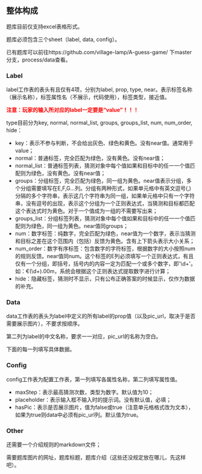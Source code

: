 ## 整体构成
题库目前仅支持excel表格形式。

题库必须包含三个sheet（label, data, config）。

已有题库可以前往https://github.com/village-lamp/A-guess-game/ 下master分支，process/data查看。

### Label

label工作表的表头有且仅有4项，分别为label, prop, type, near。表示标签名称（展示名称），标签属性名（不展示，代码使用），标签类型，接近值。

<span style="color: red;">**注意：玩家的输入所对应的label一定要是“value”！！！**</span>

type目前分为key, normal, normal_list, groups, groups_list, num, num_order, hide：
+ key：表示不参与判断，不会给出灰色、绿色和黄色。没有near值。通常用于value；
+ normal：普通标签，完全匹配为绿色，没有黄色。没有near值；
+ normal_list：普通标签列表，猜测对象中每个值如果和目标中的任一一个值匹配则为绿色，没有黄色。没有near值；
+ groups：分组标签，完全匹配为绿色，同一组为黄色。near值表示分组，多个分组需要填写在E,F,G...列。分组有两种形式，如果单元格中有英文逗号(,)分隔的多个字符串，表示这几个字符串为同一组，如果单元格中只有一个字符串，没有逗号的出现，表示这个分组为一个正则表达式，当猜测和目标都匹配这个表达式时为黄色。对于一个值成为一组的不需要写出来；
+ groups_list：分组标签列表，猜测对象中每个值如果和目标中的任一一个值匹配则为绿色，同一组为黄色。near值同groups；
+ num：数字标签：纯数字，完全匹配为绿色，near值为一个数字，表示当猜测和目标之差在这个范围内（包括）反馈为黄色。含有上下箭头表示大小关系；
+ num_order：数字有序标签：包含数字的字符标签，根据数字的大小按照num的规则反馈。near值同num。这个标签的E列必须填写一个正则表达式，有且仅有一个分组，即括号，括号内的内容一定为匹配一个或多个数字，即'\d+'。如：€(\d+).00m，系统会根据这个正则表达式提取数字进行计算；
+ hide：隐藏标签，猜测时不显示，只有公布正确答案的时候显示，仅作为数据的补充。

### Data

data工作表的表头为label中定义的所有label的prop值（以及pic_url，取决于是否需要展示图片），不要求按顺序。

第二列为label的中文名称，要求一一对应，pic_url的名称为空白。

下面的每一列填写具体数据。

### Config

config工作表为配置工作表，第一列填写各属性名称，第二列填写属性值。

+ maxStep：表示最高猜测次数，类型为数字。默认值为10；
+ placeholder：表示输入框不输入时的提示词。没有默认值，必填；
+ hasPic：表示是否展示图片，值为false或true（注意单元格格式改为文本），如果为true则data中必须有pic_url列。默认值为true。

### Other

还需要一个介绍规则的markdown文件；

需要题库图片的网址，题库标题，题库介绍（这些还没规定放在哪儿，先这样吧）。